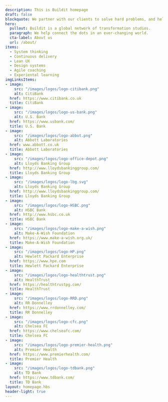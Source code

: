 ```yaml
---
description: This is Buildit homepage
draft: false
blockquote: We partner with our clients to solve hard problems, and help them deliver world-class products.
hero:
  pullout: Buildit is a global network of transformation studios.
  paragraph: We help connect the dots in an ever-changing world.
  cta-label: About us
  url: /about/
items:
  - System thinking
  - Continuous delivery
  - Lean UX
  - Design systems
  - Agile coaching
  - Experiental learning
imgLinksItems:
- image:
    src: "/images/logos/logo-citibank.png"
    alt: CitiBank
  href: https://www.citibank.co.uk
  title: CitiBank
- image:
    src: "/images/logos/logo-us-bank.png"
    alt: U.S. Bank
  href: https://www.usbank.com/
  title: U.S. Bank
- image:
    src: "/images/logos/logo-abbot.png"
    alt: Abbott Laboratories
  href: www.abbott.co.uk
  title: Abbott Laboratories
- image:
    src: "/images/logos/logo-office-depot.png"
    alt: Lloyds Banking Group
  href: http://www.lloydsbankinggroup.com/
  title: Lloyds Banking Group
- image:
    src: "/images/logos/logo-lbg.svg"
    alt: Lloyds Banking Group
  href: http://www.lloydsbankinggroup.com/
  title: Lloyds Banking Group
- image:
    src: "/images/logos/logo-HSBC.png"
    alt: HSBC Bank
  href: http://www.hsbc.co.uk
  title: HSBC Bank
- image:
    src: "/images/logos/logo-make-a-wish.png"
    alt: Make-A-Wish Foundation
  href: https://www.make-a-wish.org.uk/
  title: Make-A-Wish Foundation
- image:
    src: "/images/logos/logo-HP.png"
    alt: Hewlett Packard Enterprise
  href: https://www.hpe.com
  title: Hewlett Packard Enterprise
- image:
    src: "/images/logos/logo-healthtrust.png"
    alt: HealthTrust
  href: https://healthtrustpg.com/
  title: HealthTrust
- image:
    src: "/images/logos/logo-RRD.png"
    alt: RR Donnelley
  href: https://www.rrdonnelley.com/
  title: RR Donnelley
- image:
    src: "/images/logos/logo-cfc.png"
    alt: Chelsea FC
  href: https://www.chelseafc.com/
  title: Chelsea FC
- image:
    src: "/images/logos/logo-premier-health.png"
    alt: Premier Health
  href: https://www.premierhealth.com/
  title: Premier Health
- image:
    src: "/images/logos/logo-tdbank.png"
    alt: TD Bank
  href: https://www.tdbank.com/
  title: TD Bank
layout: homepage.hbs
header-light: true
---
```

